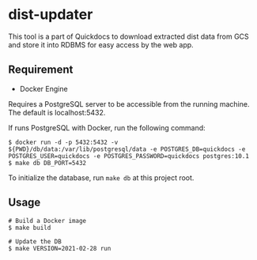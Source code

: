 # dist-updater

This tool is a part of Quickdocs to download extracted dist data from GCS and store it into RDBMS for easy access by the web app.

## Requirement

* Docker Engine

Requires a PostgreSQL server to be accessible from the running machine. The default is localhost:5432.

If runs PostgreSQL with Docker, run the following command:

```
$ docker run -d -p 5432:5432 -v ${PWD}/db/data:/var/lib/postgresql/data -e POSTGRES_DB=quickdocs -e POSTGRES_USER=quickdocs -e POSTGRES_PASSWORD=quickdocs postgres:10.1
$ make db DB_PORT=5432
```

To initialize the database, run `make db` at this project root.

## Usage

```
# Build a Docker image
$ make build

# Update the DB
$ make VERSION=2021-02-28 run
```
